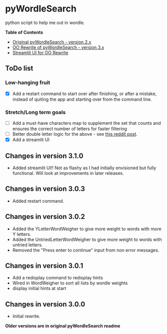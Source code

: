 # pyWordleSearch
python script to help me out in wordle.

**Table of Contents**

- [Original pyWordleSearch - version 2.x](OriginalPWS.md)  
- [OO Rewrite of pyWordleSearch - version 3.x](OORewrite.md)
- [Streamlit UI for OO Rewrite](StreamlitPWS.md)

## ToDo list

### Low-hanging fruit

- [x] Add a restart command to start over after finishing, or after a mistake, instead of quiting the app and starting over from the command line.

### Stretch/Long term goals

- [ ] Add a must-have characters map to supplement the set that counts and ensures the correct number of letters for faster filtering
- [ ] Better double letter logic for the above - see [this reddit post](https://www.reddit.com/r/wordle/comments/rypous/do_wordles_have_double_letters/).
- [x] Add a streamlit UI 

## Changes in version 3.1.0

- Added streamlit UI!!  Not as flashy as I had initially envisioned but fully functional.  Will look at improvements in later releases.

## Changes in version 3.0.3

- Added restart command. 

## Changes in version 3.0.2

- Added the YLetterWordWeigher to give more weight to words with more Y letters.
- Added the UntriedLetterWordWeigher to give more weight to words with untried letters.
- Removed the "Press enter to continue" input from non error messages. 

## Changes in version 3.0.1

- Add a redisplay command to redisplay hints
- Wired in WordWeigher to sort all lists by wordle weights
- display initial hints at start

## Changes in version 3.0.0

- Initial rewrite. 

**Older versions are in original pyWordleSearch readme**